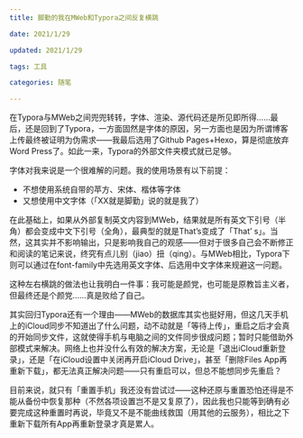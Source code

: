 ```yaml
---
title: 脚勤的我在MWeb和Typora之间反复横跳

date: 2021/1/29

updated: 2021/1/29

tags: 工具

categories: 随笔

---
```


在Typora与MWeb之间兜兜转转，字体、渲染、源代码还是所见即所得……最后，还是回到了Typora，一方面固然是字体的原因，另一方面也是因为所谓博客上传最终被证明为伪需求——我最后选用了Github Pages+Hexo，算是彻底放弃Word Press了。如此一来，Typora的外部文件夹模式就已足够。

<!--more-->

字体对我来说是一个很难解的问题。我的使用场景有以下前提：

- 不想使用系统自带的苹方、宋体、楷体等字体
- 又想使用中文字体（「XX就是脚勤」说的就是我了）

在此基础上，如果从外部复制英文内容到MWeb，结果就是所有英文下引号（半角）都会变成中文下引号（全角），最典型的就是That’s变成了「That’  s」。当然，这其实并不影响输出，只是影响我自己的观感——但对于很多自己会不断修正和阅读的笔记来说，终究有点儿别（jiao）扭（qing）。与MWeb相比，Typora下则可以通过在font-family中先选用英文字体、后选用中文字体来规避这一问题。

这种左右横跳的做法也让我明白一件事：我可能是颜党，也可能是原教旨主义者，但最终还是个颜党……真是败给了自己。

其实回归Typora还有一个理由——MWeb的数据库其实也挺好用，但这几天手机上的iCloud同步不知道出了什么问题，动不动就是「等待上传」，重启之后才会真的开始同步文件，这就使得手机与电脑之间的文件同步很成问题；暂时只能借助外部模式来解决。网络上也并没什么有效的解决方案，无论是「退出iCloud重新登录」，还是「在iCloud设置中关闭再开启iCloud Drive」，甚至「删除Files App再重新下载」，都无法真正解决问题——只有重启可以，但总不能想同步先重启？

目前来说，就只有「重置手机」我还没有尝试过——这种还原与重置恐怕还得是不能从备份中恢复那种（不然各项设置岂不是又复原了），因此我也只能等到确有必要完成这种重置时再说，毕竟又不是不能曲线救国（用其他的云服务），相比之下重新下载所有App再重新登录才真是累人。
